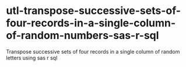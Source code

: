 # utl-transpose-successive-sets-of-four-records-in-a-single-column-of-random-numbers-sas-r-sql
Transpose successive sets of four records in a single column of random letters using sas r sql
